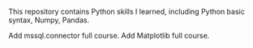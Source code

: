 This repository contains Python skills I learned, including 
Python basic syntax, 
Numpy, 
Pandas.

Add mssql.connector full course.
Add Matplotlib full course.
